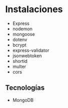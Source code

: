 # Instalaciones

- Express
- nodemon
- mongoose 
- dotenv
- bcrypt
- express-validator
- jsonwebtoken
- shortid
- multer
- cors

## Tecnologías

- MongoDB
